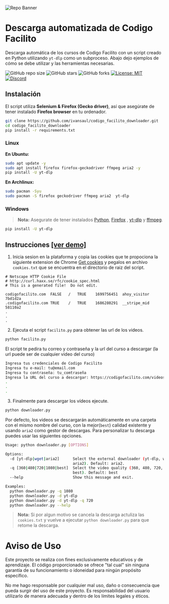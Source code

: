 ![Repo Banner](https://i.imgur.com/8mIVJuc.png)

# Descarga automatizada de Codigo Facilito

Descarga automática de los cursos de Codigo Facilito con un script creado en Python utilizando `yt-dlp` como un subproceso. Abajo dejo ejemplos de cómo se debe utilizar y las herramientas necesarias.

![GitHub repo size](https://img.shields.io/github/repo-size/ivansaul/codigo_facilito_downloader)
![GitHub stars](https://img.shields.io/github/stars/ivansaul/codigo_facilito_downloader)
![GitHub forks](https://img.shields.io/github/forks/ivansaul/codigo_facilito_downloader)
[![License: MIT](https://img.shields.io/badge/License-MIT-yellow.svg)](https://opensource.org/licenses/MIT) 
[![Discord](https://img.shields.io/badge/-Discord-424549?style=social&logo=discord)](https://discord.gg/b72uAVBz6b)

## Instalación

El script utiliza **Selenium & Firefox (Gecko driver)**, así que asegúrate de tener instalado **Firefox browser** en tu ordenador.

```bash
git clone https://github.com/ivansaul/codigo_facilito_downloader.git
cd codigo_facilito_downloader
pip install -r requirements.txt
```

### **Linux**

**En Ubuntu:**

```bash
sudo apt update -y
sudo apt install firefox firefox-geckodriver ffmpeg aria2 -y
pip install -U yt-dlp
```

**En Archlinux:**

```bash
sudo pacman -Syu
sudo pacman -S firefox geckodriver ffmpeg aria2  yt-dlp 
```

### **Windows**

> **Nota:** Asegurate de tener instalados [Python][python], [Firefox][firefox] , [yt-dlp][yt-dlp] y [ffmpeg][ffmpeg].

```bash
pip install -U yt-dlp
```

## Instrucciones [[ver demo]][demo]

1. Inicia sesion en la plataforma y copia las cookies que te propociona la siguiente extension de Chrome [Get cookies][cookies] y pegalos en archivo `cookies.txt` que se encuentra en el directorio de raiz del script.

```notepad
# Netscape HTTP Cookie File
# http://curl.haxx.se/rfc/cookie_spec.html
# This is a generated file!  Do not edit.

codigofacilito.com	FALSE	/	TRUE	1699756451	ahoy_visitor	7bd1d2a
.codigofacilito.com	TRUE	/	TRUE	1686280291	__stripe_mid	58110a2
.
.
.
```

2. Ejecuta el script `facilito.py` para obtener las url de los videos. 

```bash
python facilito.py
```

El script te pedira tu correo y contraseña y la url del curso a descargar (la url puede ser de cualquier video del curso)

```bash
Ingresa tus credenciales de Codigo Facilito
Ingresa tu e-mail: tu@email.com
Ingresa tu contraseña: tu_comtraseña
Ingresa la URL del curso a descargar: https://codigofacilito.com/videos/introduccion-al-curso-profesional-de-backend
.
.
.
```

3. Finalmente para descargar los vídeos ejecute.

```bash
python downloader.py
```

Por defecto, los videos se descargarán automáticamente en una carpeta con el mismo nombre del curso, con la mejor(`best`) calidad existente y usando `aria2` como gestor de descargas. Para personalizar tu descarga puedes usar las siguientes opciones.

```bash
Usage: python downloader.py [OPTIONS]

Options:
  -d [yt-dlp|wget|aria2]      Select the external downloader (yt-dlp, wget, or
                              aria2). Default: aria2.
  -q [360|480|720|1080|best]  Select the video quality (360, 480, 720, 1080 or
                              best). Default: best
  --help                      Show this message and exit.

Examples: 
  python downloader.py -q 1080
  python downloader.py -d yt-dlp
  python downloader.py -d yt-dlp -q 720
  python downloader.py --help
```

> **Nota:** Si por algun motivo se cancela la descarga actuliza las `cookies.txt` y vuelve a ejecutar `python downloader.py` para que retome la descarga.



# **Aviso de Uso**

Este proyecto se realiza con fines exclusivamente educativos y de aprendizaje. El código proporcionado se ofrece "tal cual" sin ninguna garantía de su funcionamiento o idoneidad para ningún propósito específico.

No me hago responsable por cualquier mal uso, daño o consecuencia que pueda surgir del uso de este proyecto. Es responsabilidad del usuario utilizarlo de manera adecuada y dentro de los límites legales y éticos.



[cookies]: https://chrome.google.com/webstore/detail/get-cookiestxt-locally/cclelndahbckbenkjhflpdbgdldlbecc/related
[python]: https://www.python.org/downloads/
[ffmpeg]: https://ffmpeg.org
[firefox]: https://www.mozilla.org/en-US/firefox/new/
[geckodriver]: https://github.com/mozilla/geckodriver/releases
[yt-dlp]: https://github.com/yt-dlp/yt-dlp/wiki/Installation
[aria2]: https://github.com/aria2/aria2/releases/tag/release-1.36.0
[codespace]: https://github.com/codespaces
[demo]: https://youtu.be/GbQwB0hYvQU
[ffmpeg-win]:https://youtu.be/0zN9oZ98ZgE
